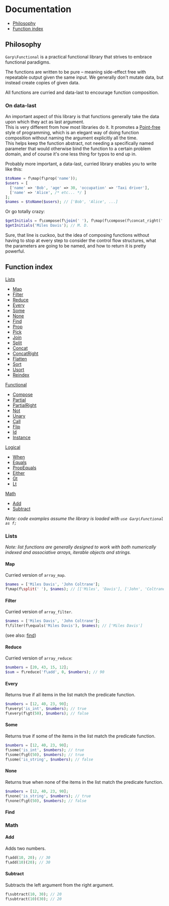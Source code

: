 # Documentation

- [Philosophy](#philosophy)
- [Function index](#function-index)

## Philosophy

`Garp\Functional` is a practical functional library that strives to embrace functional paradigms.

The functions are written to be pure – meaning side-effect free with repeatable output given the same input. We generally don't mutate data, but instead create copies of given data.

All functions are curried and data-last to encourage function composition.

### On data-last

An important aspect of this library is that functions generally take the data upon which they act as last argument.  
This is very different from how most libraries do it. It promotes a [Point-free](https://en.wikipedia.org/wiki/Tacit_programming) style of programming, which is an elegant way of doing function composition without naming the argument explicitly all the time.  
This helps keep the function abstract, not needing a specifically named parameter that would otherwise bind the function to a certain problem domain, and of course it's one less thing for typos to end up in.

Probably more important, a data-last, curried library enables you to write like this:

```php
$toName = f\map(f\prop('name'));
$users = [
  ['name' => 'Bob', 'age' => 30, 'occupation' => 'Taxi driver'],
  ['name' => 'Alice', /* etc... */ ]
];
$names = $toName($users); // ['Bob', 'Alice', ...]
```

Or go totally crazy:

```php
$getInitials = f\compose(f\join(' '), f\map(f\compose(f\concat_right('.'), f\prop(0))), f\split(' '));
$getInitials('Miles Davis'); // M. D.
```

Sure, that line is cuckoo, but the idea of composing functions without having to stop at every step to consider the control flow structures, what the parameters are going to be named, and how to return it is pretty powerful.  

## Function index

[Lists](#lists)

- [Map](#map)
- [Filter](#filter)
- [Reduce](#reduce) 
- [Every](#every) 
- [Some](#some)
- [None](#none)
- [Find](#find)
- [Prop](#prop)
- [Pick](#pick) 
- [Join](#join) 
- [Split](#split)
- [Concat](#concat)
- [ConcatRight](#concat-right)
- [Flatten](#flatten) 
- [Sort](#sort) 
- [Usort](#usort)
- [Reindex](#reindex)

[Functional](#functional)

- [Compose](#compose) 
- [Partial](#partial)
- [PartialRight](#partial-right)
- [Not](#not) 
- [Unary](#unary)
- [Call](#call)
- [Flip](#flip)
- [Id](#id)
- [Instance](#instance)

[Logical](#logical)

- [When](#when)
- [Equals](#equals)
- [PropEquals](#prop-equals)
- [Either](#either)
- [Gt](#gt)
- [Lt](#lt)

[Math](#math)
- [Add](#add)
- [Subtract](#subtract)

_Note: code examples assume the library is loaded with `use Garp\Functional as f;`_

### Lists

_Note: list functions are generally designed to work with both numerically indexed and associative arrays, iterable objects and strings._

#### Map

Curried version of `array_map`. 

```php
$names = ['Miles Davis', 'John Coltrane'];
f\map(f\split(' '), $names); // [['Miles', 'Davis'], ['John', 'Coltrane']]
```

#### Filter

Curried version of `array_filter`.

```php
$names = ['Miles Davis', 'John Coltrane'];
f\filter(f\equals('Miles Davis'), $names); // ['Miles Davis']
```

(see also: [find](#find))

#### Reduce

Curried version of `array_reduce`:

```php
$numbers = [20, 43, 15, 12];
$sum = f\reduce('f\add', 0, $numbers); // 90
```

#### Every

Returns true if all items in the list match the predicate function.

```php
$numbers = [12, 40, 23, 90];
f\every('is_int', $numbers); // true
f\every(f\gt(50), $numbers); // false
```

#### Some

Returns true if some of the items in the list match the predicate function.

```php
$numbers = [12, 40, 23, 90];
f\some('is_int', $numbers); // true
f\some(f\gt(50), $numbers); // true
f\some('is_string', $numbers); // false
```

#### None

Returns true when none of the items in the list match the predicate function.

```php
$numbers = [12, 40, 23, 90];
f\none('is_string', $numbers); // true
f\none(f\gt(50), $numbers); // false
```

#### Find

### Math

#### Add

Adds two numbers.

```php
f\add(10, 20); // 30
f\add(10)(20); // 30
```

#### Subtract

Subtracts the left argument from the right argument.

```php
f\subtract(10, 30); // 20
f\subtract(10)(30); // 20
```


